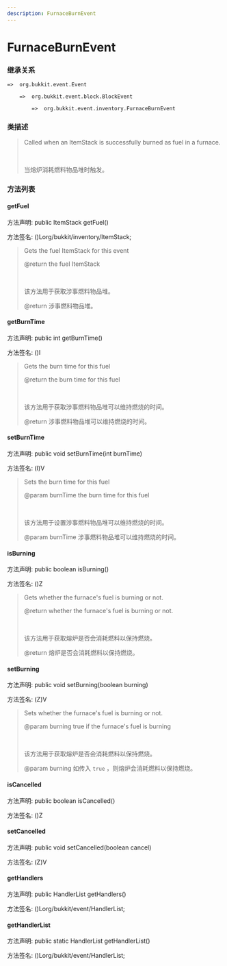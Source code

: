 ```yaml
---
description: FurnaceBurnEvent
---
```


# FurnaceBurnEvent

### 继承关系

    =>  org.bukkit.event.Event

        =>  org.bukkit.event.block.BlockEvent

            =>  org.bukkit.event.inventory.FurnaceBurnEvent

### 类描述

> Called when an ItemStack is successfully burned as fuel in a furnace.
> 
> <br>
> 
> 当熔炉消耗燃料物品堆时触发。

### 方法列表

#### getFuel

方法声明: public ItemStack getFuel()

方法签名: ()Lorg/bukkit/inventory/ItemStack;

> Gets the fuel ItemStack for this event
> 
> @return the fuel ItemStack
> 
> <br>
> 
> 该方法用于获取涉事燃料物品堆。
> 
> @return 涉事燃料物品堆。

#### getBurnTime

方法声明: public int getBurnTime()

方法签名: ()I

> Gets the burn time for this fuel
> 
> @return the burn time for this fuel
> 
> <br>
> 
> 该方法用于获取涉事燃料物品堆可以维持燃烧的时间。
> 
> @return 涉事燃料物品堆可以维持燃烧的时间。

#### setBurnTime

方法声明: public void setBurnTime(int burnTime)

方法签名: (I)V

> Sets the burn time for this fuel
> 
> @param burnTime the burn time for this fuel
> 
> <br>
> 
> 该方法用于设置涉事燃料物品堆可以维持燃烧的时间。
> 
> @param burnTime 涉事燃料物品堆可以维持燃烧的时间。

#### isBurning

方法声明: public boolean isBurning()

方法签名: ()Z

> Gets whether the furnace's fuel is burning or not.
> 
> @return whether the furnace's fuel is burning or not.
> 
> <br>
> 
> 该方法用于获取熔炉是否会消耗燃料以保持燃烧。
> 
> @return 熔炉是否会消耗燃料以保持燃烧。

#### setBurning

方法声明: public void setBurning(boolean burning)

方法签名: (Z)V

> Sets whether the furnace's fuel is burning or not.
> 
> @param burning true if the furnace's fuel is burning
> 
> <br>
> 
> 该方法用于获取熔炉是否会消耗燃料以保持燃烧。
> 
> @param burning 如传入 `true` ，则熔炉会消耗燃料以保持燃烧。

#### isCancelled

方法声明: public boolean isCancelled()

方法签名: ()Z

#### setCancelled

方法声明: public void setCancelled(boolean cancel)

方法签名: (Z)V

#### getHandlers

方法声明: public HandlerList getHandlers()

方法签名: ()Lorg/bukkit/event/HandlerList;

#### getHandlerList

方法声明: public static HandlerList getHandlerList()

方法签名: ()Lorg/bukkit/event/HandlerList;
